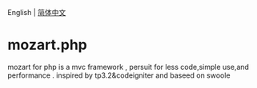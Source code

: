 English | [简体中文](./README_zh-CN.md)
# mozart.php
mozart for php is a mvc framework , persuit for less code,simple use,and performance .   inspired by tp3.2&codeigniter and baseed on swoole
